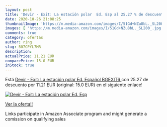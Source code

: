 ```yaml
---
layout: post
title: 'Devir - Exit: La estación polar  Ed. Esp al 25.27 % de descuento'
date: 2020-10-26 21:08:25
thumbnailImage: 'https://m.media-amazon.com/images/I/51Gd+NZu8bL._SL200_.jpg'
images: [ 'https://m.media-amazon.com/images/I/51Gd+NZu8bL._SL200_.jpg' ]
comments: true
category: ofertas
author: ring
slug: B07CPYL7MR
description:
actualPrice: 11.21 EUR
comparePrice: 15.0 EUR
inStock: true
---
```


Está [Devir - Exit: La estación polar  Ed. Español  BGEXIT6 ](https://www.amazon.es/dp/B07CPYL7MR/?tag=tolees-21) con 25.27 de descuento por 11.21 EUR (original: 15.0 EUR) en el siguiente enlace!

[![Devir - Exit: La estación polar  Ed. Esp](https://m.media-amazon.com/images/I/51Gd+NZu8bL._SL200_.jpg)](https://www.amazon.es/dp/B07CPYL7MR/?tag=tolees-21)

[Ver la oferta!!](https://www.amazon.es/dp/B07CPYL7MR/?tag=tolees-21)

Links participate in Amazon Associate program and might generate a comission on qualifying sales



